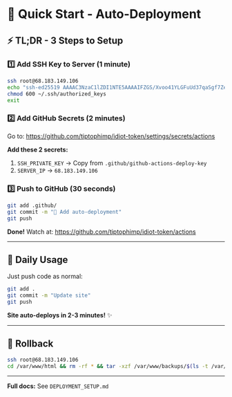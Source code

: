 # 🚀 Quick Start - Auto-Deployment

## ⚡ TL;DR - 3 Steps to Setup

### 1️⃣ Add SSH Key to Server (1 minute)
```bash
ssh root@68.183.149.106
echo "ssh-ed25519 AAAAC3NzaC1lZDI1NTE5AAAAIFZGS/Xvoo41YLGFuUd37qaSgf7ZePtFtLEbUpPSbyrX github-actions-deploy@stupidiots.com" >> ~/.ssh/authorized_keys
chmod 600 ~/.ssh/authorized_keys
exit
```

### 2️⃣ Add GitHub Secrets (2 minutes)
Go to: https://github.com/tiptophimp/idiot-token/settings/secrets/actions

**Add these 2 secrets:**
1. `SSH_PRIVATE_KEY` → Copy from `.github/github-actions-deploy-key`
2. `SERVER_IP` → `68.183.149.106`

### 3️⃣ Push to GitHub (30 seconds)
```bash
git add .github/
git commit -m "🚀 Add auto-deployment"
git push
```

**Done!** Watch at: https://github.com/tiptophimp/idiot-token/actions

---

## 🎯 Daily Usage

Just push code as normal:
```bash
git add .
git commit -m "Update site"
git push
```

**Site auto-deploys in 2-3 minutes!** ✨

---

## 🔄 Rollback

```bash
ssh root@68.183.149.106
cd /var/www/html && rm -rf * && tar -xzf /var/www/backups/$(ls -t /var/www/backups/ | head -1)
```

---

**Full docs:** See `DEPLOYMENT_SETUP.md`

